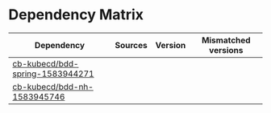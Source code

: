 # Dependency Matrix

Dependency | Sources | Version | Mismatched versions
---------- | ------- | ------- | -------------------
[cb-kubecd/bdd-spring-1583944271](https://github.com/cb-kubecd/bdd-spring-1583944271.git) |  | []() | 
[cb-kubecd/bdd-nh-1583945746](https://github.com/cb-kubecd/bdd-nh-1583945746.git) |  | []() | 
